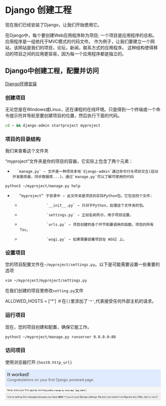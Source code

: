 # Django 创建工程

现在我们已经安装了Django，让我们开始使用它。

 在Django中，每个要创建Web应用程序称为项目; 一个项目是应用程序的总和。应用程序是一组依托于MVC模式的代码文件。 作为例子，让我们要建立一个网站，该网站是我们的项目，论坛，新闻，联系方式的应用程序。 这种结构使得移动的项目之间的应用更容易，因为每一个应用程序都是独立的。 

## Django中创建工程，配置并访问

[Django环境安装](/setup.html)

### 创建项目 	 

无论您是在Windows或Linux，还在课程的在线环境。只是得到一个终端或一个命令提示符并导航至要创建项目的位置，然后执行下面的代码。

```bash
cd ~ && django-admin startproject myproject 
```

### 项目的目录结构

我们来查看这个文件夹

“myproject”文件夹是你的项目的容器，它实际上包含了两个元素：

- 		`manage.py` − 文件是一种项目本地`django-admin`通过命令行与项目交互(启动开发服务器，同步数据库...)。通过`manage.py`可以了解可使用的代码 

```bash
python3 ~/myproject/manage.py help
```

- 		 “myproject” 子目录中 − 此文件夹是项目的实际Python包。它包含四个文件:	
  - 				`__init__.py` − 只对于Python，处理这个文件夹的包。 				
  - 				`settings.py` − 正如名称所示，用于项目设置。 				
  - 				`urls.py` − 项目创建的各个环节和要调用的函数。项目的所有Toc。 				
  - 				`wsgi.py` − 如果需要部署项目在 WSGI 上。 				

###  设置项目

您的项目配置文件在`~/myproject/settings.py`。以下是可能需要设置一些重要的选项 

```bash
vim ~/myproject/myproject/settings.py
```

在我们创建的项目里修改`setting.py`文件

ALLOWED_HOSTS = ['\*']  ＃在`[]`里添加了`'*'`,代表接受任何外部主机的请求。

###  运行项目

现在，您的项目创建和配置，确保它能工作。

```bash
python3 ~/myproject/manage.py runserver 0.0.0.0:80
```

### 访问项目

使用浏览器打开:`{host0.http_url}`

![image-20200521170613588](./images/project.png)